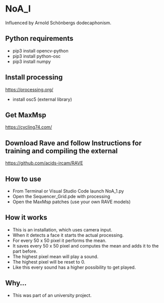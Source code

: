 # NoA_I
Influenced by Arnold Schönbergs dodecaphonism.
 ## Python requirements 
 - pip3 install opencv-python
 - pip3 install python-osc
 - pip3 install numpy
 ## Install processing
 https://processing.org/
 - install osc5 (external library)
 ## Get MaxMsp
 https://cycling74.com/
 ## Download Rave and follow Instructions for training and compiling the external
 https://github.com/acids-ircam/RAVE
 ## How to use
 - From Terminal or Visual Studio Code launch NoA_1.py
 - Open the Sequencer_Grid.pde with processing
 - Open the MaxMsp patches (use your own RAVE models) 
 ## How it works
 - This is an installation, which uses camera input. 
 - When it detects a face it starts the actual processing.
 - For every 50 x 50 pixel it performs the mean.
 - It saves every 50 x 50 pixel and computes the mean and adds it to the part before.
 - The highest pixel mean will play a sound.
 - The highest pixel will be reset to 0.
 - Like this every sound has a higher possibility to get played.
 ## Why...
 - This was part of an university project.
 


